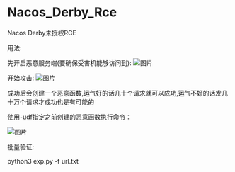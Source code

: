 # Nacos_Derby_Rce
Nacos Derby未授权RCE

用法:

先开启恶意服务端(要确保受害机能够访问到):
![图片](https://github.com/user-attachments/assets/115ea844-cfaf-4ffa-afa1-b52dede1527a)


开始攻击:
![图片](https://github.com/user-attachments/assets/94ba0707-55a4-4932-8461-7c4e348f83d1)

成功后会创建一个恶意函数,运气好的话几十个请求就可以成功,运气不好的话发几十万个请求才成功也是有可能的

使用-udf指定之前创建的恶意函数执行命令：

![图片](https://github.com/user-attachments/assets/0456948c-97fd-4e7a-afd4-6ff806115ba2)


批量验证:

python3 exp.py -f url.txt
